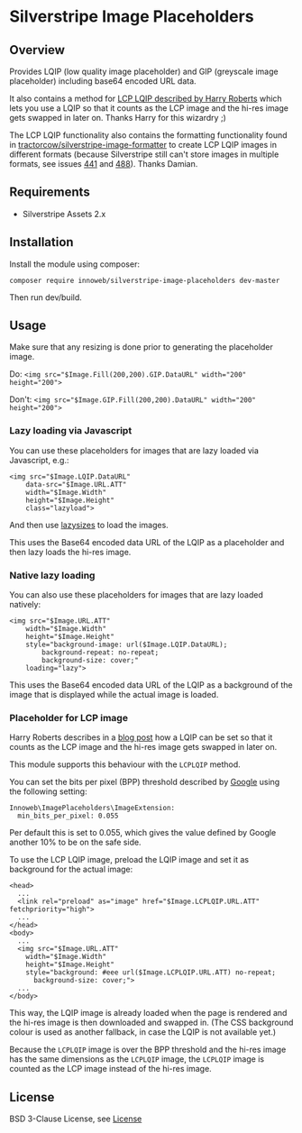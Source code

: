 # Silverstripe Image Placeholders

## Overview

Provides LQIP (low quality image placeholder) and GIP (greyscale image placeholder) including base64 encoded URL data.

It also contains a method for [LCP LQIP described by Harry Roberts](https://csswizardry.com/2023/09/the-ultimate-lqip-lcp-technique/) 
which lets you use a LQIP so that it counts as the LCP image and the hi-res image gets swapped in later on. Thanks Harry 
for this wizardry ;)

The LCP LQIP functionality also contains the formatting functionality found in 
[tractorcow/silverstripe-image-formatter](https://github.com/tractorcow/silverstripe-image-formatter) to create LCP LQIP 
images in different formats (because Silverstripe still can't store images in multiple formats, see issues 
[441](https://github.com/silverstripe/silverstripe-assets/issues/441) 
and [488](https://github.com/silverstripe/silverstripe-assets/issues/488)). Thanks Damian.

## Requirements

* Silverstripe Assets 2.x

## Installation

Install the module using composer:
```
composer require innoweb/silverstripe-image-placeholders dev-master
```
Then run dev/build.

## Usage

Make sure that any resizing is done prior to generating the placeholder image.

Do: `<img src="$Image.Fill(200,200).GIP.DataURL" width="200" height="200">`

Don't: `<img src="$Image.GIP.Fill(200,200).DataURL" width="200" height="200">`

### Lazy loading via Javascript

You can use these placeholders for images that are lazy loaded via Javascript, e.g.:

```
<img src="$Image.LQIP.DataURL" 
	data-src="$Image.URL.ATT" 
	width="$Image.Width" 
	height="$Image.Height" 
	class="lazyload">
```

And then use [lazysizes](https://github.com/aFarkas/lazysizes) to load the images.

This uses the Base64 encoded data URL of the LQIP as a placeholder and then lazy loads the hi-res image.

### Native lazy loading

You can also use these placeholders for images that are lazy loaded natively:

```
<img src="$Image.URL.ATT" 
	width="$Image.Width" 
	height="$Image.Height" 
	style="background-image: url($Image.LQIP.DataURL); 
		background-repeat: no-repeat; 
		background-size: cover;" 
	loading="lazy">
```

This uses the Base64 encoded data URL of the LQIP as a background of the image that is displayed 
while the actual image is loaded.

### Placeholder for LCP image

Harry Roberts describes in a [blog post](https://csswizardry.com/2023/09/the-ultimate-lqip-lcp-technique/) 
how a LQIP can be set so that it counts as the LCP image and the hi-res image gets swapped in later on. 

This module supports this behaviour with the `LCPLQIP` method.

You can set the bits per pixel (BPP) threshold described by 
[Google](https://chromium.googlesource.com/chromium/src/+/refs/heads/main/docs/speed/metrics_changelog/2023_04_lcp.md)
using the following setting:

```
Innoweb\ImagePlaceholders\ImageExtension:
  min_bits_per_pixel: 0.055
```

Per default this is set to 0.055, which gives the value defined by Google another 10% to be on 
the safe side.

To use the LCP LQIP image, preload the LQIP image and set it as background for the actual image:

```
<head>
  ...
  <link rel="preload" as="image" href="$Image.LCPLQIP.URL.ATT" fetchpriority="high">
  ...
</head>
<body>
  ...
  <img src="$Image.URL.ATT" 
    width="$Image.Width" 
    height="$Image.Height" 
    style="background: #eee url($Image.LCPLQIP.URL.ATT) no-repeat; 
      background-size: cover;">
  ...
</body>

```

This way, the LQIP image is already loaded when the page is rendered and the hi-res image is then 
downloaded and swapped in. (The CSS background colour is used as another fallback, in case the 
LQIP is not available yet.)

Because the `LCPLQIP` image is over the BPP threshold and the hi-res image has the same dimensions 
as the `LCPLQIP` image, the `LCPLQIP` image is counted as the LCP image instead of the hi-res image.

## License

BSD 3-Clause License, see [License](license.md)
